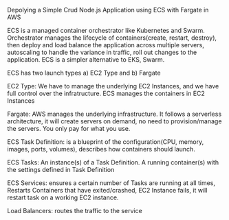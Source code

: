 Depolying a Simple Crud Node.js Application using ECS with Fargate in AWS

ECS is a managed container orchestrator like Kubernetes and Swarm. Orchestrator manages the lifecycle of containers(create, restart, destroy), then deploy and load balance the application across multiple servers, autoscaling to handle the variance in traffic, roll out changes to the application. ECS is a simpler alternative to EKS, Swarm.

ECS has two launch types a) EC2 Type and b) Fargate

EC2 Type:
We have to manage the underlying EC2 Instances, and we have full control over the infratructure. ECS manages the containers in EC2 Instances

Fargate:
AWS manages the underlying infrastructure. It follows a serverless architecture, it will create servers on demand, no need to provision/manage the servers. You only pay for what you use.

ECS Task Definition: is a blueprint of the configuration(CPU, memory, images, ports, volumes), describes how containers should launch.
 
ECS Tasks: An instance(s) of a Task Definition. A running container(s) with the settings defined in Task Definition

ECS Services: ensures a certain number of Tasks are running at all times, Restarts Containers that have exited/crashed, EC2 Instance fails, it will restart task on a working EC2 instance.

Load Balancers:   routes the traffic to the service


